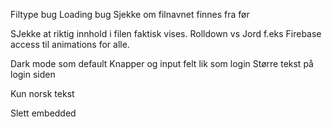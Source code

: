 Filtype bug
Loading bug
Sjekke om filnavnet finnes fra før

SJekke at riktig innhold i filen faktisk vises. Rolldown vs Jord f.eks
Firebase access til animations for alle.

Dark mode som default
Knapper og input felt lik som login
Større tekst på login siden

Kun norsk tekst

Slett embedded
